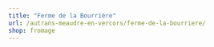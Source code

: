 ```yaml
---
title: "Ferme de la Bourrière"
url: /autrans-meaudre-en-vercors/ferme-de-la-bourriere/
shop: fromage
---
```

